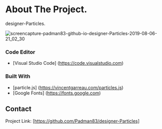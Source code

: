 # About The Project. 
designer-Particles.

![screencapture-padman83-github-io-designer-Particles-2019-08-06-21_02_30](https://user-images.githubusercontent.com/45048950/63102997-c6adbb80-bfae-11e9-8d69-388dcfa7adac.png)

### Code Editor
* [Visual Studio Code] (https://code.visualstudio.com)

### Built With
* [particle.js] (https://vincentgarreau.com/particles.js)
* [Google Fonts] (https://fonts.google.com)

## Contact

Project Link: [https://github.com/Padman83/designer-Particles]
